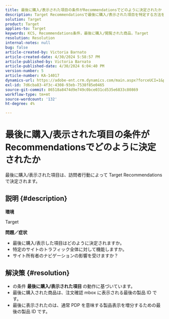 ```yaml
---
title: 最後に購入/表示された項目の条件がRecommendationsでどのように決定されたか
description: Target Recommendationsで最後に購入/表示された項目を特定する方法を説明します。
solution: Target
product: Target
applies-to: Target
keywords: KCS, Recommendations条件，最後に購入/閲覧された商品，Target
resolution: Resolution
internal-notes: null
bug: false
article-created-by: Victoria Barnato
article-created-date: 4/30/2024 5:58:57 PM
article-published-by: Victoria Barnato
article-published-date: 4/30/2024 6:04:40 PM
version-number: 5
article-number: KA-14017
dynamics-url: https://adobe-ent.crm.dynamics.com/main.aspx?forceUCI=1&pagetype=entityrecord&etn=knowledgearticle&id=f1a4cd4e-1b07-ef11-9f89-000d3a31b84a
exl-id: 7d6cba83-4f3c-4308-93eb-7538f85e0465
source-git-commit: 86518a8474d9e749c0bce031cd535e6833c80869
workflow-type: tm+mt
source-wordcount: '132'
ht-degree: 4%

---
```


# 最後に購入/表示された項目の条件がRecommendationsでどのように決定されたか


最後に購入/表示された項目は、訪問者行動によって Target Recommendationsで決定されます。

## 説明 {#description}


<b>環境</b>

Target



<b>問題／症状</b>

- 最後に購入/表示した項目はどのように決定されますか。
- 特定のサイトのトラフィック全体に対して機能しますか。
- サイト所有者のナビゲーションの影響を受けますか？





## 解決策 {#resolution}


- の条件 <b>最後に購入/表示された項目 </b>の動作に基づいています。
- 最後に購入された商品は、注文確認 mbox に表示される最後の製品 ID です。
- 最後に表示されたのは、通常 PDP を意味する製品表示を増分するための最後の製品 ID です。

